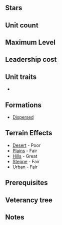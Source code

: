 # 

## Stars


## Unit count


## Maximum Level


## Leadership cost


## Unit traits
* [](../../unit-traits/.md)

## Formations
* [Dispersed](../../formations/dispersed.md)

## Terrain Effects
* [Desert](../../terrain-effects/desert) - Poor
* [Plains](../../terrain-effects/) - Fair
* [Hills](../../terrain-effects/) - Great
* [Steppe](../../terrain-effects/) - Fair
* [Urban](../../terrain-effects/) - Fair

## Prerequisites

## Veterancy tree

## Notes
